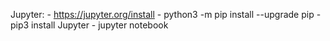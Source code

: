Jupyter: 
    - https://jupyter.org/install
    - python3 -m pip install --upgrade pip
    - pip3 install Jupyter
    - jupyter notebook    
